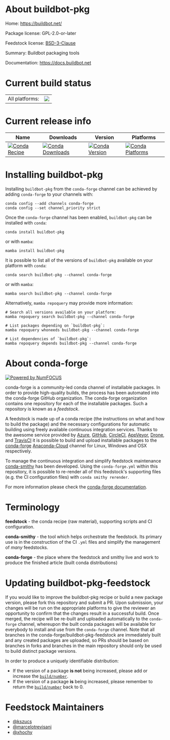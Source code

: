 About buildbot-pkg
==================

Home: https://buildbot.net/

Package license: GPL-2.0-or-later

Feedstock license: [BSD-3-Clause](https://github.com/conda-forge/buildbot-pkg-feedstock/blob/main/LICENSE.txt)

Summary: Buildbot packaging tools

Documentation: https://docs.buildbot.net

Current build status
====================


<table><tr><td>All platforms:</td>
    <td>
      <a href="https://dev.azure.com/conda-forge/feedstock-builds/_build/latest?definitionId=7328&branchName=main">
        <img src="https://dev.azure.com/conda-forge/feedstock-builds/_apis/build/status/buildbot-pkg-feedstock?branchName=main">
      </a>
    </td>
  </tr>
</table>

Current release info
====================

| Name | Downloads | Version | Platforms |
| --- | --- | --- | --- |
| [![Conda Recipe](https://img.shields.io/badge/recipe-buildbot--pkg-green.svg)](https://anaconda.org/conda-forge/buildbot-pkg) | [![Conda Downloads](https://img.shields.io/conda/dn/conda-forge/buildbot-pkg.svg)](https://anaconda.org/conda-forge/buildbot-pkg) | [![Conda Version](https://img.shields.io/conda/vn/conda-forge/buildbot-pkg.svg)](https://anaconda.org/conda-forge/buildbot-pkg) | [![Conda Platforms](https://img.shields.io/conda/pn/conda-forge/buildbot-pkg.svg)](https://anaconda.org/conda-forge/buildbot-pkg) |

Installing buildbot-pkg
=======================

Installing `buildbot-pkg` from the `conda-forge` channel can be achieved by adding `conda-forge` to your channels with:

```
conda config --add channels conda-forge
conda config --set channel_priority strict
```

Once the `conda-forge` channel has been enabled, `buildbot-pkg` can be installed with `conda`:

```
conda install buildbot-pkg
```

or with `mamba`:

```
mamba install buildbot-pkg
```

It is possible to list all of the versions of `buildbot-pkg` available on your platform with `conda`:

```
conda search buildbot-pkg --channel conda-forge
```

or with `mamba`:

```
mamba search buildbot-pkg --channel conda-forge
```

Alternatively, `mamba repoquery` may provide more information:

```
# Search all versions available on your platform:
mamba repoquery search buildbot-pkg --channel conda-forge

# List packages depending on `buildbot-pkg`:
mamba repoquery whoneeds buildbot-pkg --channel conda-forge

# List dependencies of `buildbot-pkg`:
mamba repoquery depends buildbot-pkg --channel conda-forge
```


About conda-forge
=================

[![Powered by
NumFOCUS](https://img.shields.io/badge/powered%20by-NumFOCUS-orange.svg?style=flat&colorA=E1523D&colorB=007D8A)](https://numfocus.org)

conda-forge is a community-led conda channel of installable packages.
In order to provide high-quality builds, the process has been automated into the
conda-forge GitHub organization. The conda-forge organization contains one repository
for each of the installable packages. Such a repository is known as a *feedstock*.

A feedstock is made up of a conda recipe (the instructions on what and how to build
the package) and the necessary configurations for automatic building using freely
available continuous integration services. Thanks to the awesome service provided by
[Azure](https://azure.microsoft.com/en-us/services/devops/), [GitHub](https://github.com/),
[CircleCI](https://circleci.com/), [AppVeyor](https://www.appveyor.com/),
[Drone](https://cloud.drone.io/welcome), and [TravisCI](https://travis-ci.com/)
it is possible to build and upload installable packages to the
[conda-forge](https://anaconda.org/conda-forge) [Anaconda-Cloud](https://anaconda.org/)
channel for Linux, Windows and OSX respectively.

To manage the continuous integration and simplify feedstock maintenance
[conda-smithy](https://github.com/conda-forge/conda-smithy) has been developed.
Using the ``conda-forge.yml`` within this repository, it is possible to re-render all of
this feedstock's supporting files (e.g. the CI configuration files) with ``conda smithy rerender``.

For more information please check the [conda-forge documentation](https://conda-forge.org/docs/).

Terminology
===========

**feedstock** - the conda recipe (raw material), supporting scripts and CI configuration.

**conda-smithy** - the tool which helps orchestrate the feedstock.
                   Its primary use is in the construction of the CI ``.yml`` files
                   and simplify the management of *many* feedstocks.

**conda-forge** - the place where the feedstock and smithy live and work to
                  produce the finished article (built conda distributions)


Updating buildbot-pkg-feedstock
===============================

If you would like to improve the buildbot-pkg recipe or build a new
package version, please fork this repository and submit a PR. Upon submission,
your changes will be run on the appropriate platforms to give the reviewer an
opportunity to confirm that the changes result in a successful build. Once
merged, the recipe will be re-built and uploaded automatically to the
`conda-forge` channel, whereupon the built conda packages will be available for
everybody to install and use from the `conda-forge` channel.
Note that all branches in the conda-forge/buildbot-pkg-feedstock are
immediately built and any created packages are uploaded, so PRs should be based
on branches in forks and branches in the main repository should only be used to
build distinct package versions.

In order to produce a uniquely identifiable distribution:
 * If the version of a package **is not** being increased, please add or increase
   the [``build/number``](https://docs.conda.io/projects/conda-build/en/latest/resources/define-metadata.html#build-number-and-string).
 * If the version of a package **is** being increased, please remember to return
   the [``build/number``](https://docs.conda.io/projects/conda-build/en/latest/resources/define-metadata.html#build-number-and-string)
   back to 0.

Feedstock Maintainers
=====================

* [@kszucs](https://github.com/kszucs/)
* [@marcelotrevisani](https://github.com/marcelotrevisani/)
* [@xhochy](https://github.com/xhochy/)


